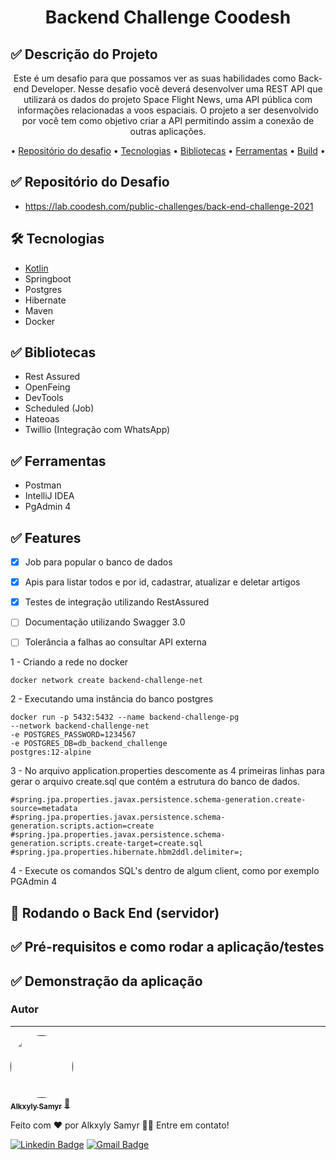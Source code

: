 <h1 align="center">Backend Challenge Coodesh</h1>

##  ✅ Descrição do Projeto
<p align="center">Este é um desafio para que possamos ver as suas habilidades como Back-end Developer.
Nesse desafio você deverá desenvolver uma REST API que utilizará os dados do projeto 
Space Flight News, uma API pública com informações relacionadas a voos espaciais. 
O projeto a ser desenvolvido por você tem como objetivo criar a API permitindo assim a 
conexão de outras aplicações.</p>


<p align="center">
• <a href="#repositorio">Repositório do desafio</a> •
 <a href="#tecnologias">Tecnologias</a> •
 <a href="#bibliotecas">Bibliotecas</a> •
 <a href="#bibliotecas">Ferramentas</a> •
 <a href="#build">Build</a> •
</p>

##  ✅ Repositório do Desafio
* https://lab.coodesh.com/public-challenges/back-end-challenge-2021

##  🛠 Tecnologias
* [Kotlin](https://kotlinlang.org/)
* Springboot
* Postgres
* Hibernate
* Maven
* Docker

##  ✅ Bibliotecas
* Rest Assured
* OpenFeing
* DevTools
* Scheduled (Job)
* Hateoas
* Twillio (Integração com WhatsApp)

##  ✅ Ferramentas
* Postman
* IntelliJ IDEA
* PgAdmin 4

##  ✅ Features

- [x] Job para popular o banco de dados
- [x] Apis para listar todos e por id, cadastrar, atualizar e deletar artigos
- [x] Testes de integração utilizando RestAssured
- [ ] Documentação utilizando Swagger 3.0
- [ ] Tolerância a falhas ao consultar API externa


1 - Criando a rede no docker

```
docker network create backend-challenge-net
```

2 - Executando uma instância do banco postgres

```
docker run -p 5432:5432 --name backend-challenge-pg
--network backend-challenge-net 
-e POSTGRES_PASSWORD=1234567 
-e POSTGRES_DB=db_backend_challenge 
postgres:12-alpine
````

3 - No arquivo application.properties descomente as 4 primeiras linhas para gerar o arquivo create.sql que contém a estrutura do banco de dados.

```
#spring.jpa.properties.javax.persistence.schema-generation.create-source=metadata
#spring.jpa.properties.javax.persistence.schema-generation.scripts.action=create
#spring.jpa.properties.javax.persistence.schema-generation.scripts.create-target=create.sql
#spring.jpa.properties.hibernate.hbm2ddl.delimiter=;
```
4 - Execute os comandos SQL's dentro de algum client, como por exemplo PGAdmin 4

## 🎲 Rodando o Back End (servidor)

## ✅ Pré-requisitos e como rodar a aplicação/testes

## ✅ Demonstração da aplicação

### Autor
---

<a href="">
 <img style="border-radius: 50%;" src="https://avatars.githubusercontent.com/u/4734174?s=420&v=10" width="100px;" alt=""/>
 <br />
 <sub><b>Alkxyly Samyr</b></sub></a> <a href="" title="Git Hub">🚀</a>


Feito com ❤️ por Alkxyly Samyr 👋🏽 Entre em contato!

[![Linkedin Badge](https://img.shields.io/badge/-Alkxyly-blue?style=flat-square&logo=Linkedin&logoColor=white&link=https://www.linkedin.com/in/alkxyly/)](https://www.linkedin.com/in/alkxyly/)
[![Gmail Badge](https://img.shields.io/badge/-alkxyly@gmail.com-c14438?style=flat-square&logo=Gmail&logoColor=white&link=mailto:alkxyly@gmail.com)](mailto:alkxyly@gmail.com)